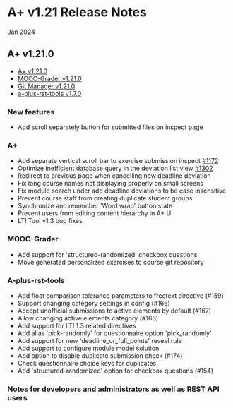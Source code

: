 # A+ v1.21 Release Notes

Jan 2024

## A+ v1.21.0

* [A+ v1.21.0](https://github.com/apluslms/a-plus/releases/tag/v1.21.0)
* [MOOC-Grader v1.21.0](https://github.com/apluslms/mooc-grader/releases/tag/v1.21.0)
* [Git Manager v1.21.0](https://github.com/apluslms/gitmanager/releases/tag/v1.21.0)
* [a-plus-rst-tools v1.7.0](https://github.com/apluslms/a-plus-rst-tools/releases/tag/v1.7.0)

### New features
* Add scroll separately button for submitted files on inspect page

### A+
* Add separate vertical scroll bar to exercise submission inspect [#1172](https://github.com/apluslms/a-plus/issues/1172)
* Optimize inefficient database query in the deviation list view [#1302](https://github.com/apluslms/a-plus/issues/1302)
* Redirect to previous page when cancelling new deadline deviation
* Fix long course names not displaying properly on small screens
* Fix module search under add deadline deviations to be case insensitive
* Prevent course staff from creating duplicate student groups
* Synchronize and remember 'Word wrap' button state
* Prevent users from editing content hierarchy in A+ UI
* LTI Tool v1.3 bug fixes

### MOOC-Grader
* Add support for 'structured-randomized' checkbox questions
* Move generated personalized exercises to course git repository

### A-plus-rst-tools
* Add float comparison tolerance parameters to freetext directive (#159)
* Support changing category settings in config (#166)
* Accept unofficial submissions to active elements by default (#167)
* Allow changing active elements category (#166)
* Add support for LTI 1.3 related directives
* Add alias 'pick-randomly' for questionnaire option 'pick_randomly'
* Add support for new 'deadline_or_full_points' reveal rule
* Add support to configure module model solution
* Add option to disable duplicate submission check (#174)
* Check questionnaire choice keys for duplicates
* Add 'structured-randomized' option for checkbox questions (#154)

### Notes for developers and administrators as well as REST API users

